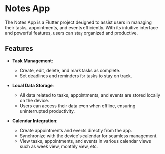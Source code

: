# Notes App

The Notes App is a Flutter project designed to assist users in managing their tasks, appointments, and events efficiently. With its intuitive interface and powerful features, users can stay organized and productive.

## Features

- **Task Management**:  
  - Create, edit, delete, and mark tasks as complete.
  - Set deadlines and reminders for tasks to stay on track.

- **Local Data Storage**:  
  - All data related to tasks, appointments, and events are stored locally on the device.
  - Users can access their data even when offline, ensuring uninterrupted productivity.

- **Calendar Integration**:  
  - Create appointments and events directly from the app.
  - Synchronize with the device's calendar for seamless management.
  - View tasks, appointments, and events in various calendar views such as week view, monthly view, etc.
